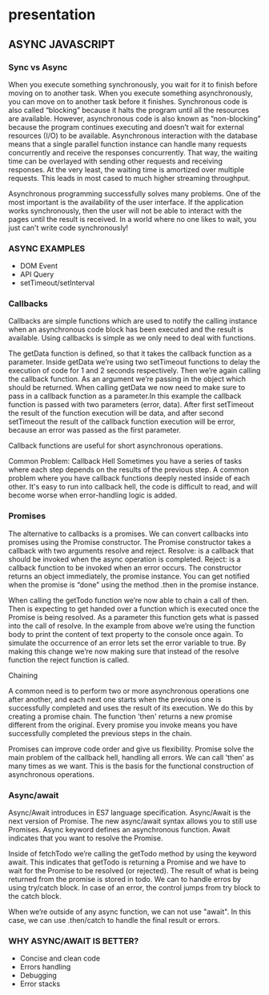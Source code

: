 # presentation

## ASYNC JAVASCRIPT

### Sync vs Async

When you execute something synchronously, you wait for it to finish before moving on to another task. When you execute something asynchronously, you can move on to another task before it finishes. Synchronous code is also called “blocking” because it halts the program until all the resources are available. However, asynchronous code is also known as “non-blocking” because the program continues 
executing and doesn’t wait for external resources (I/O) to be available. Asynchronous interaction with the database means that a single parallel function instance can handle many requests concurrently and receive the responses concurrently. That way, the waiting time can be overlayed with sending other requests and receiving responses. At the very least, the waiting time is amortized over multiple requests. This leads in most cased to much higher streaming throughput. 

Asynchronous programming successfully solves many problems. One of the most important is the availability of the user interface.
If the application works synchronously, then the user will not be able to interact with the pages until the result is received.
In a world where no one likes to wait, you just can't write code synchronously!

### ASYNC EXAMPLES

- DOM Event
- API Query
- setTimeout/setInterval

### Callbacks

Callbacks are simple functions which are used to notify the calling instance when an asynchronous code block has been executed and the result is available. Using callbacks is simple as we only need to deal with functions.

The getData function is defined, so that it takes the callback function as a parameter. Inside getData we’re using two setTimeout functions to delay the execution of code for 1 and 2 seconds respectively. Then we’re again calling the callback function. As an argument we’re passing in the object which should be returned.
When calling getData we now need to make sure to pass in a callback function as a parameter.In this example the callback function is passed with two parameters (error, data). After first setTimeout the result of the function execution will be data, and after second setTimeout the result of the callback function execution will be error, because an error was passed as the first parameter.

Callback functions are useful for short asynchronous operations. 

Common Problem: Callback Hell
Sometimes you have a series of tasks where each step depends on the results of the previous step. A common problem where you have callback functions deeply nested inside of each other. It's easy to run into callback hell, the code is difficult to read, and will become worse when error-handling logic is added.

### Promises

The alternative to callbacks is a promises.
We can convert callbacks into promises using the Promise constructor. The Promise constructor takes a callback with two arguments resolve and reject. Resolve: is a callback that should be invoked when the async operation is completed. Reject: is a callback function to be invoked when an error occurs. The constructor returns an object immediately, the promise instance. You can get notified when the promise is “done” using the method .then in the promise instance. 

When calling the getTodo function we’re now able to chain a call of then. Then is expecting to get handed over a function which is executed once the Promise is being resolved. As a parameter this function gets what is passed into the call of resolve. In the example from above we’re using the function body to print the content of text property to the console once again.
To simulate the occurrence of an error lets set the error variable to true. By making this change we’re now making sure that instead of the resolve function the reject function is called. 

Chaining

A common need is to perform two or more asynchronous operations one after another, and each next one starts when the previous one is successfully completed and uses the result of its execution. We do this by creating a promise chain. The function  'then' returns a new promise different from the original. Every promise you invoke means you have successfully completed the previous steps in the chain.

Promises can improve code order and give us flexibility. Promise solve the main problem of the callback hell, handling all errors.
We can call 'then' as many times as we want. This is the basis for the functional construction of asynchronous operations.

### Async/await

Async/Await introduces in ES7  language specification. Async/Await is the next version of Promise. The new async/await syntax allows you to still use Promises. Async keyword defines an asynchronous function. Await indicates that you want to resolve the Promise.

Inside of fetchTodo we’re calling the getTodo method by using the keyword await. This indicates that getTodo is returning a Promise and we have to wait for the Promise to be resolved (or rejected). The result of what is being returned from the promise is stored in todo.
We can to handle erros by using try/catch block. In case of an error, the control jumps from try block to the catch block. 

When we’re outside of any async function, we can not use "await".
In this case, we can use .then/catch to handle the final result or errors.

### WHY ASYNC/AWAIT IS BETTER?
- Concise and clean code
- Errors handling
- Debugging
- Error stacks



